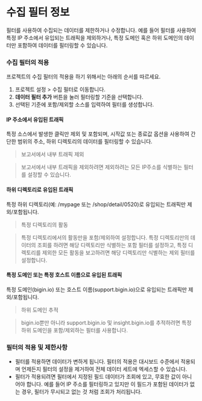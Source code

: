 # 수집 필터 정보



필터를 사용하여 수집되는 데이터를 제한하거나 수정합니다. 예를 들어 필터를 사용하여 특정 IP 주소에서 유입되는 트래픽을 제외하거나, 특정 도메인 혹은 하위 도메인의 데이터만 포함하여 데이터를 필터링할 수 있습니다.



### 수집 필터의 적용

프로젝트의 수집 필터의 적용을 하기 위해서는 아래의 순서를 따르세요.

1. 프로젝트 설정 > 수집 필터로 이동합니다.
2. **데이터 필터 추가** 버튼을 눌러 필터링할 기준을 선택합니다.
3. 선택된 기준에 포함/제외할 소스를 입력하여 필터를 생성합니다.



#### IP 주소에서 유입된 트래픽

특정 소스에서 발생한 클릭만 제외 및 포함되며, 시작값 또는 종료값 옵션을 사용하여 간단한 범위의 주소, 하위 디렉토리의 데이터를 필터링할 수 있습니다.

> 보고서에서 내부 트래픽 제외

> 보고서에서 내부 트래픽을 제외하려면 제외하려는 모든 IP주소를 식별하는 필터를 설정할 수 있습니다.



#### 하위 디렉토리로 유입된 트래픽

특정 하위 디렉토리(예: /mypage 또는 /shop/detail/0520)로 유입되는 트래픽만 제외/포함됩니다.

> 특정 디렉토리의 활동

> 특정 디렉토리에서의 활동만을 포함/제외하여 설정합니다. 특정 디렉토리만의 데이터의 조회를 하려면 해당 디렉토리만 식별하는 포함 필터를 설정하고, 특정 디렉토리를 제외한 모든 활동을 보고하려면 해당 디렉토리만 식별하는 제외 필터를 설정합니다.



#### 특정 도메인 또는 특정 호스트 이름으로 유입된 트래픽

특정 도메인(bigin.io) 또는 호스트 이름(support.bigin.io)으로 유입되는 트래픽만 제외/포함됩니다.

> 하위 도메인 추적

> bigin.io뿐만 아니라 support.bigin.io 및 insight.bigin.io를 추적하려면 특정 하위 도메인을 포함/제외하는 필터를 사용합니다.



### 필터의 적용 및 제한사항

* 필터를 적용하면 데이터가 변하게 됩니다. 필터의 적용은 대시보드 수준에서 적용되며 언제든지 필터의 설정을 제거하여 전체 데이터 세트에 엑세스할 수 있습니다.
* 필터가 적용되려면 필터에서 지정된 필드 데이터가 조회에 있고, 무효한 값이 아니어야 합니다. 예를 들어 IP 주소를 필터링하고 있지만 이 필드가 포함된 데이터가 없는 경우, 필터가 무시되고 없는 것 처럼 조회가 처리됩니다.

